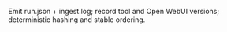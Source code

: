 Emit run.json + ingest.log; record tool and Open WebUI versions; deterministic hashing and stable ordering.
